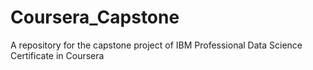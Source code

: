 # Coursera_Capstone
A repository for the capstone project of IBM Professional Data Science Certificate in Coursera
